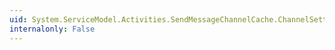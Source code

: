 ```yaml
---
uid: System.ServiceModel.Activities.SendMessageChannelCache.ChannelSettings
internalonly: False
---
```


